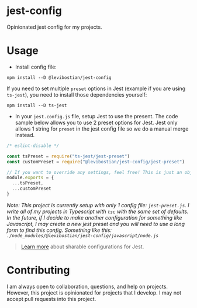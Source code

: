 # jest-config

Opinionated jest config for my projects. 

# Usage 

* Install config file:

```
npm install --D @levibostian/jest-config
```

If you need to set multiple `preset` options in Jest (example if you are using `ts-jest`), you need to install those dependencies yourself:

```
npm install --D ts-jest
```

* In your `jest.config.js` file, setup Jest to use the present. The code sample below allows you to use 2 preset options for Jest. Jest only allows 1 string for `preset` in the jest config file so we do a manual merge instead. 

```js
/* eslint-disable */

const tsPreset = require("ts-jest/jest-preset")
const customPreset = require("@levibostian/jest-config/jest-preset")

// If you want to override any settings, feel free! This is just an object like any other in a jest config file. 
module.exports = {
  ...tsPreset,
  ...customPreset  
}
```

*Note: This project is currently setup with only 1 config file: `jest-preset.js`. I write all of my projects in Typescript with `tsc` with the same set of defaults. In the future, if I decide to make another configuration for something like Javascript, I may create a new jest preset and you will need to use a long form to find this config. Something like this: `./node_modules/@levibostian/jest-config/javascript/node.js`*

> [Learn more](https://jestjs.io/docs/configuration#preset-string) about sharable configurations for Jest.

# Contributing 

I am always open to collaboration, questions, and help on projects. However, this project is opinionated for projects that I develop. I may not accept pull requests into this project. 